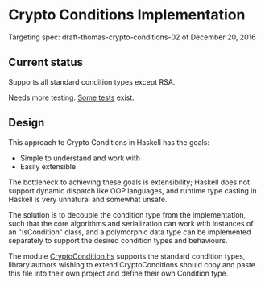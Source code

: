 # Crypto Conditions Implementation

Targeting spec: draft-thomas-crypto-conditions-02 of December 20, 2016

## Current status

Supports all standard condition types except RSA.

Needs more testing. [Some tests](../../tests/CryptoConditions/) exist.

## Design

This approach to Crypto Conditions in Haskell has the goals:

* Simple to understand and work with
* Easily extensible

The bottleneck to achieving these goals is extensibility; Haskell does not
support dynamic dispatch like OOP languages, and runtime type casting
in Haskell is very unnatural and somewhat unsafe.

The solution is to decouple the condition type from the implementation,
such that the core algorithms and serialization can work with instances
of an "IsCondition" class, and a polymorphic data type can be implemented
separately to support the desired condition types and behaviours.

The module [CryptoCondition.hs](./CryptoConditions.hs) supports the standard
condition types, library authors wishing to extend CryptoConditions
should copy and paste this file into their own project and define their own
Condition type.

